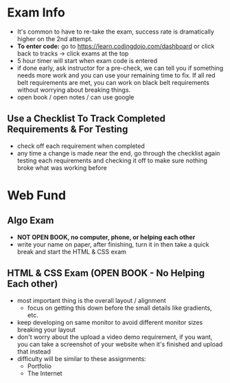 # Exam Info
- It's common to have to re-take the exam, success rate is dramatically higher on the 2nd attempt.
- **To enter code:** go to https://learn.codingdojo.com/dashboard or click back to tracks -> click exams at the top
- 5 hour timer will start when exam code is entered
- if done early, ask instructor for a pre-check, we can tell you if something needs more work and you can use your remaining time to fix. If all red belt requirements are met, you can work on black belt requirements without worrying about breaking things.
- open book / open notes / can use google

## Use a Checklist To Track Completed Requirements & For Testing
- check off each requirement when completed
- any time a change is made near the end, go through the checklist again testing each requirements and checking it off to make sure nothing broke what was working before

# Web Fund
## Algo Exam
- **NOT OPEN BOOK, no computer, phone, or helping each other**
- write your name on paper, after finishing, turn it in then take a quick break and start the HTML & CSS exam

## HTML & CSS Exam (**OPEN BOOK** - No Helping Each other)
- most important thing is the overall layout / alignment
  - focus on getting this down before the small details like gradients, etc.
- keep developing on same monitor to avoid different monitor sizes breaking your layout
- don't worry about the upload a video demo requirement, if you want, you can take a screenshot of your website when it's finished and upload that instead
- difficulty will be similar to these assignments:
  - Portfolio
  - The Internet